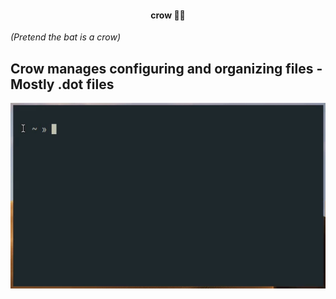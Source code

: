 <h4><center>crow 🦀🦇</center></h4>

_(Pretend the bat is a crow)_

Crow manages configuring and organizing files - Mostly .dot files
---

![Demo](demo-crow.gif)
